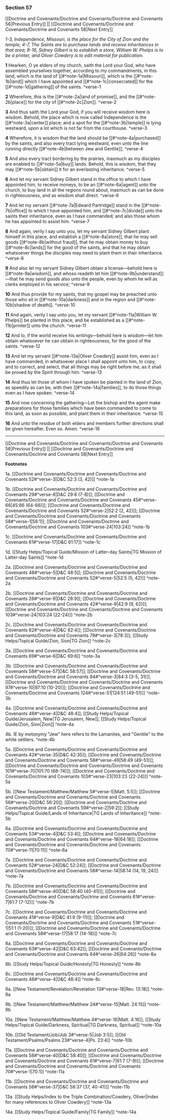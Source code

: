 ### Section 57

[[Doctrine and Covenants/Doctrine and Covenants/Doctrine and Covenants 56|Previous Entry]]  ||  [[Doctrine and Covenants/Doctrine and Covenants/Doctrine and Covenants 58|Next Entry]]

*1-3, Independence, Missouri, is the place for the City of Zion and the temple; 4-7, The Saints are to purchase lands and receive inheritances in that area; 8-16, Sidney Gilbert is to establish a store, William W. Phelps is to be a printer, and Oliver Cowdery is to edit material for publication.*

**1**  Hearken, O ye elders of my church, saith the Lord your God, who have assembled yourselves together, according to my commandments, in this land, which is the land of [[#^note-1a|Missouri]], which is the [[#^note-1b|land]] which I have appointed and [[#^note-1c|consecrated]] for the [[#^note-1d|gathering]] of the saints. ^verse-1

**2**  Wherefore, this is the [[#^note-2a|land of promise]], and the [[#^note-2b|place]] for the city of [[#^note-2c|Zion]]. ^verse-2

**3**  And thus saith the Lord your God, if you will receive wisdom here is wisdom. Behold, the place which is now called Independence is the [[#^note-3a|center]] place; and a spot for the [[#^note-3b|temple]] is lying westward, upon a lot which is not far from the courthouse. ^verse-3

**4**  Wherefore, it is wisdom that the land should be [[#^note-4a|purchased]] by the saints, and also every tract lying westward, even unto the line running directly [[#^note-4b|between Jew and Gentile]]; ^verse-4

**5**  And also every tract bordering by the prairies, inasmuch as my disciples are enabled to [[#^note-5a|buy]] lands. Behold, this is wisdom, that they may [[#^note-5b|obtain]] it for an everlasting inheritance. ^verse-5

**6**  And let my servant Sidney Gilbert stand in the office to which I have appointed him, to receive moneys, to be an [[#^note-6a|agent]] unto the church, to buy land in all the regions round about, inasmuch as can be done in righteousness, and as wisdom shall direct. ^verse-6

**7**  And let my servant [[#^note-7a|Edward Partridge]] stand in the [[#^note-7b|office]] to which I have appointed him, and [[#^note-7c|divide]] unto the saints their inheritance, even as I have commanded; and also those whom he has appointed to assist him. ^verse-7

**8**  And again, verily I say unto you, let my servant Sidney Gilbert plant himself in this place, and establish a [[#^note-8a|store]], that he may sell goods [[#^note-8b|without fraud]], that he may obtain money to buy [[#^note-8c|lands]] for the good of the saints, and that he may obtain whatsoever things the disciples may need to plant them in their inheritance. ^verse-8

**9**  And also let my servant Sidney Gilbert obtain a license—behold here is [[#^note-9a|wisdom]], and whoso readeth let him [[#^note-9b|understand]]—that he may send goods also unto the people, even by whom he will as clerks employed in his service; ^verse-9

**10**  And thus provide for my saints, that my gospel may be preached unto those who sit in [[#^note-10a|darkness]] and in the region and [[#^note-10b|shadow of death]]. ^verse-10

**11**  And again, verily I say unto you, let my servant [[#^note-11a|William W. Phelps]] be planted in this place, and be established as a [[#^note-11b|printer]] unto the church. ^verse-11

**12**  And lo, if the world receive his writings—behold here is wisdom—let him obtain whatsoever he can obtain in righteousness, for the good of the saints. ^verse-12

**13**  And let my servant [[#^note-13a|Oliver Cowdery]] assist him, even as I have commanded, in whatsoever place I shall appoint unto him, to copy, and to correct, and select, that all things may be right before me, as it shall be proved by the Spirit through him. ^verse-13

**14**  And thus let those of whom I have spoken be planted in the land of Zion, as speedily as can be, with their [[#^note-14a|families]], to do those things even as I have spoken. ^verse-14

**15**  And now concerning the gathering—Let the bishop and the agent make preparations for those families which have been commanded to come to this land, as soon as possible, and plant them in their inheritance. ^verse-15

**16**  And unto the residue of both elders and members further directions shall be given hereafter. Even so. Amen. ^verse-16


---
[[Doctrine and Covenants/Doctrine and Covenants/Doctrine and Covenants 56|Previous Entry]]  ||  [[Doctrine and Covenants/Doctrine and Covenants/Doctrine and Covenants 58|Next Entry]]


**Footnotes**


1a. [[Doctrine and Covenants/Doctrine and Covenants/Doctrine and Covenants 52#^verse-3|D&C 52:3 (3, 42)]] ^note-1a

1b. [[Doctrine and Covenants/Doctrine and Covenants/Doctrine and Covenants 29#^verse-8|D&C 29:8 (7-8)]]; [[Doctrine and Covenants/Doctrine and Covenants/Doctrine and Covenants 45#^verse-66|45:66 (64-66)]]; [[Doctrine and Covenants/Doctrine and Covenants/Doctrine and Covenants 52#^verse-2|52:2 (2, 42)]]; [[Doctrine and Covenants/Doctrine and Covenants/Doctrine and Covenants 58#^verse-1|58:1]]; [[Doctrine and Covenants/Doctrine and Covenants/Doctrine and Covenants 103#^verse-24|103:24]] ^note-1b

1c. [[Doctrine and Covenants/Doctrine and Covenants/Doctrine and Covenants 61#^verse-17|D&C 61:17]] ^note-1c

1d. [[Study Helps/Topical Guide/Mission of Latter-day Saints|TG Mission of Latter-day Saints]] ^note-1d

2a. [[Doctrine and Covenants/Doctrine and Covenants/Doctrine and Covenants 48#^verse-5|D&C 48:5]]; [[Doctrine and Covenants/Doctrine and Covenants/Doctrine and Covenants 52#^verse-5|52:5 (5, 42)]] ^note-2a

2b. [[Doctrine and Covenants/Doctrine and Covenants/Doctrine and Covenants 28#^verse-9|D&C 28:9]]; [[Doctrine and Covenants/Doctrine and Covenants/Doctrine and Covenants 42#^verse-9|42:9 (9, 62)]]; [[Doctrine and Covenants/Doctrine and Covenants/Doctrine and Covenants 103#^verse-24|103:24 (22-24)]] ^note-2b

2c. [[Doctrine and Covenants/Doctrine and Covenants/Doctrine and Covenants 62#^verse-4|D&C 62:4]]; [[Doctrine and Covenants/Doctrine and Covenants/Doctrine and Covenants 78#^verse-3|78:3]]; [[Study Helps/Topical Guide/Zion, Sion|TG Zion]] ^note-2c

3a. [[Doctrine and Covenants/Doctrine and Covenants/Doctrine and Covenants 69#^verse-6|D&C 69:6]] ^note-3a

3b. [[Doctrine and Covenants/Doctrine and Covenants/Doctrine and Covenants 58#^verse-57|D&C 58:57]]; [[Doctrine and Covenants/Doctrine and Covenants/Doctrine and Covenants 84#^verse-3|84:3 (3-5, 31)]]; [[Doctrine and Covenants/Doctrine and Covenants/Doctrine and Covenants 97#^verse-10|97:10 (10-20)]]; [[Doctrine and Covenants/Doctrine and Covenants/Doctrine and Covenants 124#^verse-51|124:51 (49-51)]] ^note-3b

4a. [[Doctrine and Covenants/Doctrine and Covenants/Doctrine and Covenants 48#^verse-4|D&C 48:4]]; [[Study Helps/Topical Guide/Jerusalem, New|TG Jerusalem, New]]; [[Study Helps/Topical Guide/Zion, Sion|Zion]] ^note-4a

4b. IE by metonymy "Jew" here refers to the Lamanites, and "Gentile" to the white settlers. ^note-4b

5a. [[Doctrine and Covenants/Doctrine and Covenants/Doctrine and Covenants 42#^verse-35|D&C 42:35]]; [[Doctrine and Covenants/Doctrine and Covenants/Doctrine and Covenants 58#^verse-49|58:49 (49-51)]]; [[Doctrine and Covenants/Doctrine and Covenants/Doctrine and Covenants 101#^verse-70|101:70 (68-74)]]; [[Doctrine and Covenants/Doctrine and Covenants/Doctrine and Covenants 103#^verse-23|103:23 (22-24)]] ^note-5a

5b. [[New Testament/Matthew/Matthew 5#^verse-5|Matt. 5:5]]; [[Doctrine and Covenants/Doctrine and Covenants/Doctrine and Covenants 56#^verse-20|D&C 56:20]]; [[Doctrine and Covenants/Doctrine and Covenants/Doctrine and Covenants 59#^verse-2|59:2]]; [[Study Helps/Topical Guide/Lands of Inheritance|TG Lands of Inheritance]] ^note-5b

6a. [[Doctrine and Covenants/Doctrine and Covenants/Doctrine and Covenants 53#^verse-4|D&C 53:4]]; [[Doctrine and Covenants/Doctrine and Covenants/Doctrine and Covenants 64#^verse-18|64:18]]; [[Doctrine and Covenants/Doctrine and Covenants/Doctrine and Covenants 70#^verse-11|70:11]] ^note-6a

7a. [[Doctrine and Covenants/Doctrine and Covenants/Doctrine and Covenants 52#^verse-24|D&C 52:24]]; [[Doctrine and Covenants/Doctrine and Covenants/Doctrine and Covenants 58#^verse-14|58:14 (14, 19, 24)]] ^note-7a

7b. [[Doctrine and Covenants/Doctrine and Covenants/Doctrine and Covenants 58#^verse-40|D&C 58:40 (40-41)]]; [[Doctrine and Covenants/Doctrine and Covenants/Doctrine and Covenants 61#^verse-7|61:7 (7-12)]] ^note-7b

7c. [[Doctrine and Covenants/Doctrine and Covenants/Doctrine and Covenants 41#^verse-9|D&C 41:9 (9-11)]]; [[Doctrine and Covenants/Doctrine and Covenants/Doctrine and Covenants 51#^verse-1|51:1 (1-20)]]; [[Doctrine and Covenants/Doctrine and Covenants/Doctrine and Covenants 58#^verse-17|58:17 (14-18)]] ^note-7c

8a. [[Doctrine and Covenants/Doctrine and Covenants/Doctrine and Covenants 63#^verse-42|D&C 63:42]]; [[Doctrine and Covenants/Doctrine and Covenants/Doctrine and Covenants 64#^verse-26|64:26]] ^note-8a

8b. [[Study Helps/Topical Guide/Honesty|TG Honesty]] ^note-8b

8c. [[Doctrine and Covenants/Doctrine and Covenants/Doctrine and Covenants 48#^verse-4|D&C 48:4]] ^note-8c

9a. [[New Testament/Revelation/Revelation 13#^verse-18|Rev. 13:18]] ^note-9a

9b. [[New Testament/Matthew/Matthew 24#^verse-15|Matt. 24:15]] ^note-9b

10a. [[New Testament/Matthew/Matthew 4#^verse-16|Matt. 4:16]]; [[Study Helps/Topical Guide/Darkness, Spiritual|TG Darkness, Spiritual]] ^note-10a

10b. [[Old Testament/Job/Job 3#^verse-5|Job 3:5]]; [[Old Testament/Psalms/Psalms 23#^verse-4|Ps. 23:4]] ^note-10b

11a. [[Doctrine and Covenants/Doctrine and Covenants/Doctrine and Covenants 58#^verse-40|D&C 58:40]]; [[Doctrine and Covenants/Doctrine and Covenants/Doctrine and Covenants 61#^verse-7|61:7 (7-9)]]; [[Doctrine and Covenants/Doctrine and Covenants/Doctrine and Covenants 70#^verse-1|70:1]] ^note-11a

11b. [[Doctrine and Covenants/Doctrine and Covenants/Doctrine and Covenants 58#^verse-37|D&C 58:37 (37, 40-41)]] ^note-11b

13a. [[Study Helps/Index to the Triple Combination/Cowdery, Oliver|Index for many references to Oliver Cowdery]] ^note-13a

14a. [[Study Helps/Topical Guide/Family|TG Family]] ^note-14a